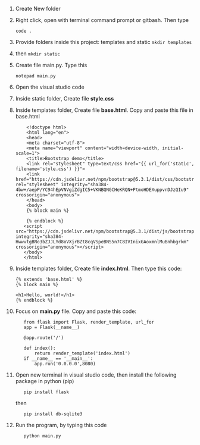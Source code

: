 1.  Create New folder
2.  Right click, open with terminal command prompt or gitbash. Then type

	    code .

3.  Provide folders inside this project: templates and static `mkdir templates`
4. then `mkdir static`

5.  Create file main.py. Type this

	    notepad main.py

6.  Open the visual studio code
7.  Inside static folder, Create file **style.css**
8.  Inside templates folder, Create file **base.html**. Copy and paste this file in base.html

		    <!doctype html>
		    <html lang="en">
		    <head>
		    <meta charset="utf-8">
		    <meta name="viewport" content="width=device-width, initial-scale=1">
		    <title>Bootstrap demo</title>
		    <link rel="stylesheet" type=text/css href="{{ url_for('static', filename='style.css') }}">
		    <link href="https://cdn.jsdelivr.net/npm/bootstrap@5.3.1/dist/css/bootstrap.min.css" rel="stylesheet" integrity="sha384-4bw+/aepP/YC94hEpVNVgiZdgIC5+VKNBQNGCHeKRQN+PtmoHDEXuppvnDJzQIu9" crossorigin="anonymous">
		    </head>
		    <body>
		    {% block main %}
		    
		    {% endblock %}
		   <script src="https://cdn.jsdelivr.net/npm/bootstrap@5.3.1/dist/js/bootstrap.bundle.min.js" integrity="sha384-HwwvtgBNo3bZJJLYd8oVXjrBZt8cqVSpeBNS5n7C8IVInixGAoxmnlMuBnhbgrkm" crossorigin="anonymous"></script>
		   </body>
		   </html>

9.  Inside templates folder, Create file **index.html**. Then type this code:

		{% extends 'base.html' %}
		{% block main %}

		<h1>Hello, world!</h1>
		{% endblock %}

10.  Focus on **main.py** file. Copy and paste this code:

		    from flask import Flask, render_template, url_for
		    app = Flask(__name__)
		    
		    @app.route('/')
		    
		    def index():
		        return render_template('index.html')
		    if __name__ == '__main__':
		        app.run('0.0.0.0',8080)
11.  Open new terminal in visual studio code, then install the following package in python (pip)

		    pip install flask
		then
	
			pip install db-sqlite3

12.  Run the program, by typing this code

		    python main.py
